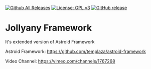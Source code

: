 [![Github All Releases](https://img.shields.io/github/downloads/templaza/jollyany-framework/total.svg)](https://github.com/templaza/jollyany-framework/releases)
[![License: GPL v3](https://img.shields.io/badge/License-GPL%20v3-blue.svg)](http://www.gnu.org/licenses/gpl-3.0)
[![GitHub release](https://img.shields.io/github/release/templaza/jollyany-framework.svg)](https://github.com/templaza/jollyany-framework/releases)

# Jollyany Framework

It's extended version of Astroid Framework

Astroid Framework: https://github.com/templaza/astroid-framework

Video Channel: https://vimeo.com/channels/1767268
